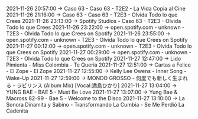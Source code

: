 2021-11-26 20:57:00 -> Caso 63 - Caso 63 - T2E2 - La Vida Copia al Cine
2021-11-26 21:16:00 -> Caso 63 - Caso 63 - T2E3 - Olvida Todo lo que Crees
2021-11-26 23:13:00 -> Spotify Studios - Caso 63 - T2E3 - Olvida Todo lo que Crees
2021-11-26 23:22:00 -> open.spotify.com - unknown - T2E3 - Olvida Todo lo que Crees on Spotify
2021-11-26 23:55:00 -> open.spotify.com - unknown - T2E3 - Olvida Todo lo que Crees on Spotify
2021-11-27 00:12:00 -> open.spotify.com - unknown - T2E3 - Olvida Todo lo que Crees on Spotify
2021-11-27 00:29:00 -> open.spotify.com - unknown - T2E3 - Olvida Todo lo que Crees on Spotify
2021-11-27 12:47:00 -> Lido Pimienta - Miss Colombia - Te Queria
2021-11-27 12:51:00 -> Cartas a Felice - El Zope - El Zope
2021-11-27 12:55:00 -> Kelly Lee Owens - Inner Song - Wake-Up
2021-11-27 12:59:00 -> MONDO GROSSO - 何度でも新しく生まれる - ラビリンス (Album Mix) [Vocal:満島ひかり]
2021-11-27 13:04:00 -> YUNG BAE - BAE 5 - Must Be Love
2021-11-27 13:07:00 -> Yung Bae & Macross 82-99 - Bae 5 - Welcome to the Disco
2021-11-27 13:10:00 -> La Sonora Dinamita y Sabino - Transformando La Cumbia - Se Me Perdió La Cadenita
